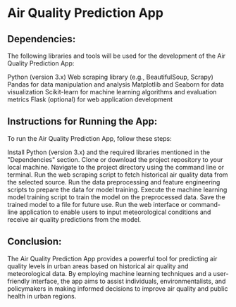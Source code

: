 # Air Quality Prediction App 


## Dependencies:

The following libraries and tools will be used for the development of the Air Quality Prediction App:

Python (version 3.x)
Web scraping library (e.g., BeautifulSoup, Scrapy)
Pandas for data manipulation and analysis
Matplotlib and Seaborn for data visualization
Scikit-learn for machine learning algorithms and evaluation metrics
Flask (optional) for web application development



## Instructions for Running the App:

To run the Air Quality Prediction App, follow these steps:

Install Python (version 3.x) and the required libraries mentioned in the "Dependencies" section.
Clone or download the project repository to your local machine.
Navigate to the project directory using the command line or terminal.
Run the web scraping script to fetch historical air quality data from the selected source.
Run the data preprocessing and feature engineering scripts to prepare the data for model training.
Execute the machine learning model training script to train the model on the preprocessed data.
Save the trained model to a file for future use.
Run the web interface or command-line application to enable users to input meteorological conditions and receive air quality predictions from the model.



## Conclusion:

The Air Quality Prediction App provides a powerful tool for predicting air quality levels in urban areas based on historical air quality and meteorological data. By employing machine learning techniques and a user-friendly interface, the app aims to assist individuals, environmentalists, and policymakers in making informed decisions to improve air quality and public health in urban regions.